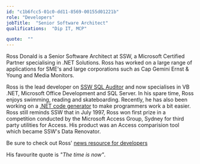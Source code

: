 ```yaml
---
id: "c1b6fcc5-01c0-dd11-8569-00155d01221b"
role: "Developers"
jobTitle:  "Senior Software Architect"
qualifications:  "Dip IT, MCP"

quote:  ""
---
```


Ross Donald is a Senior Software Architect at SSW, a Microsoft Certified Partner specialising in .NET Solutions. Ross has worked on a large range of applications for SME's and large corporations such as Cap Gemini Ernst & Young and Media Monitors.

Ross is the lead developer on [SSW SQL Auditor](https://www.ssw.com.au/ssw/sqlAuditor/) and now specialises in VB .NET, Microsoft Office Development and SQL Server. In his spare time, Ross enjoys swimming, reading and skateboarding. Recently, he has also been working on a [.NET code generator](https://www.radsoftware.com.au/codegenerator/) to make programmers work a bit easier. Ross still reminds SSW that in July 1997, Ross won first prize in a competition conducted by the Microsoft Access Group, Sydney for third party utilities for Access. His product was an Access comparision tool which became SSW's Data Renovator.

Be sure to check out Ross' [news resource for developers](https://www.devnewsgroups.net/)

His favourite quote is *"The time is now"*.